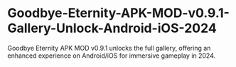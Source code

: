 # Goodbye-Eternity-APK-MOD-v0.9.1-Gallery-Unlock-Android-iOS-2024
Goodbye Eternity APK MOD v0.9.1 unlocks the full gallery, offering an enhanced experience on Android/iOS for immersive gameplay in 2024.
